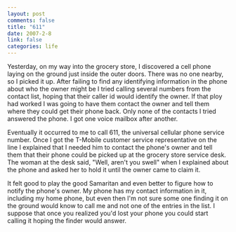 ```yaml
--- 
layout: post
comments: false
title: "611"
date: 2007-2-8
link: false
categories: life
---
```

Yesterday, on my way into the grocery store, I discovered a cell phone laying on the ground just inside the outer doors. There was no one nearby, so I picked it up. After failing to find any identifying information in the phone about who the owner might be I tried calling several numbers from the contact list, hoping that their caller id would identify the owner. If that ploy had worked I was going to have them contact the owner and tell them where they could get their phone back. Only none of the contacts I tried answered the phone. I got one voice mailbox after another.

Eventually it occurred to me to call 611, the universal cellular phone service number. Once I got the T-Mobile customer service representative on the line I explained that I needed him to contact the phone's owner and tell them that their phone could be picked up at the grocery store service desk. The woman at the desk said, "Well, aren't you swell" when I explained about the phone and asked her to hold it until the owner came to claim it.

It felt good to play the good Samaritan and even better to figure how to notify the phone's owner. My phone has my contact information in it, including my home phone, but even then I'm not sure some one finding it on the ground would know to call me and not one of the entries in the list. I suppose that once you realized you'd lost your phone you could start calling it hoping the finder would answer.
